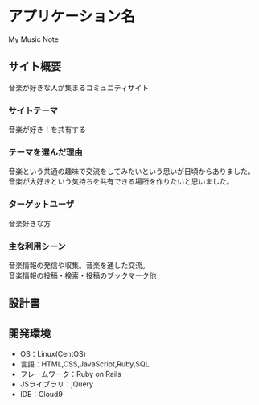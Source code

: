# アプリケーション名
 My Music Note

## サイト概要
 音楽が好きな人が集まるコミュニティサイト

### サイトテーマ
 音楽が好き！を共有する

### テーマを選んだ理由
 音楽という共通の趣味で交流をしてみたいという思いが日頃からありました。  
 音楽が大好きという気持ちを共有できる場所を作りたいと思いました。

### ターゲットユーザ
 音楽好きな方

### 主な利用シーン
 音楽情報の発信や収集。音楽を通した交流。  
 音楽情報の投稿・検索・投稿のブックマーク他
 

## 設計書


## 開発環境
- OS：Linux(CentOS)
- 言語：HTML,CSS,JavaScript,Ruby,SQL
- フレームワーク：Ruby on Rails
- JSライブラリ：jQuery
- IDE：Cloud9
